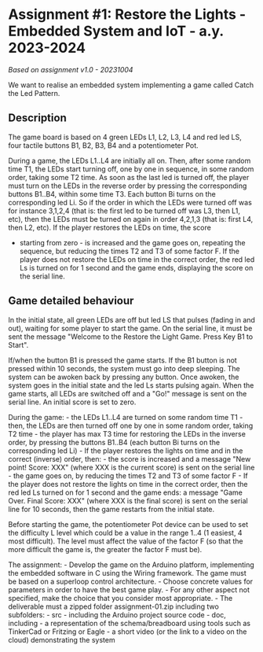# Assignment #1: Restore the Lights - Embedded System and IoT  - a.y. 2023-2024

_Based on assignment v1.0 - 20231004_

We want to realise an embedded system implementing a game called Catch the Led Pattern.

## Description

The game board is based on 4 green LEDs L1, L2, L3, L4 and red led LS, four tactile
buttons B1, B2, B3, B4 and a potentiometer Pot.

During a game, the LEDs L1..L4 are initially all on. Then, after some random time T1,
the LEDs start turning off, one by one in sequence, in some random order, taking some
T2 time. As soon as the last led is turned off, the player must turn on the LEDs in
the reverse order by pressing the corresponding buttons B1..B4, within some time T3.
Each button Bi turns on the corresponding led Li. So if the order in which the LEDs
were turned off  was for instance 3,1,2,4 (that is: the first led to be turned off
was L3, then L1, etc), then the LEDs must be turned on again in order 4,2,1,3 (that
is: first L4, then L2, etc). If the player restores the LEDs on time, the score
- starting from zero - is increased and the game goes on, repeating the sequence,
but reducing the times T2 and T3 of some factor F. If the player does not restore
the LEDs on time in the correct order, the red led Ls is turned on for 1 second
and the game ends, displaying the score on the serial line.

## Game detailed behaviour

In the initial state, all green LEDs are off but led LS that pulses (fading in and out),
waiting for some player to start the game. On the serial line, it must be sent the
message "Welcome to the Restore the Light Game. Press Key B1 to Start".

If/when the button B1 is pressed the game starts. If the B1 button is not pressed
within 10 seconds, the system must go into deep sleeping. The system can be awoken
back  by pressing any button. Once awoken, the system goes in the initial state
and the led Ls starts pulsing again.  When the game starts, all LEDs are switched
off and a "Go!" message is sent on the serial line. An initial score is set to zero.

During the game:
    - the LEDs L1..L4 are turned on some random time T1
    - then, the LEDs are then turned off one by one in some random order, taking T2 time
    - the player has max T3 time for restoring the LEDs in the inverse order,
      by pressing the buttons B1..B4 (each button Bi turns on the corresponding led Li)
    - If the player restores the lights on time and in the correct (inverse) order, then:
        - the score is increased and a message "New point! Score: XXX" (where XXX
          is the current score) is sent on the serial line
        - the game goes on, by reducing the times T2 and T3 of some factor F
    - If the player does not restore the lights on time in the correct order, then
      the red led Ls turned on for 1 second and the game ends: a message
      "Game Over. Final Score: XXX" (where XXX is the final score) is sent on
      the serial line for 10 seconds, then the game restarts from the initial state.


Before starting the game, the potentiometer Pot device can be used to set the
difficulty L level  which could be a value in the range 1..4 (1 easiest, 4 most
difficult). The level must affect the value of the factor F (so that the more
difficult the game is, the greater the factor F must be).

The assignment:
    - Develop the game on the Arduino platform, implementing the embedded software
      in C using the Wiring framework. The game must be based on a superloop control architecture.
        - Choose concrete values for parameters in order to have the best game play.
        - For any other aspect not specified, make the choice that you consider most appropriate.
    - The deliverable must a zipped folder assignment-01.zip including two subfolders:
        - src
             - including the Arduino project source code
        - doc, including
            - a representation of the schema/breadboard using tools such as
              TinkerCad or Fritzing or Eagle
            - a short video (or the link to a video on the cloud) demonstrating the system

